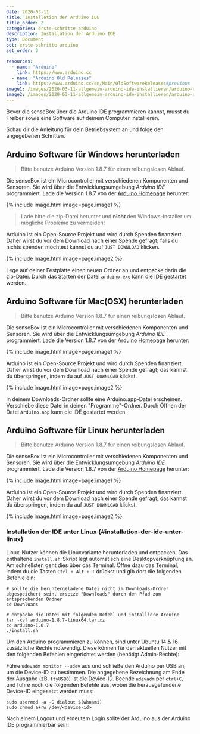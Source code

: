 ```yaml
---
date: 2020-03-11
title: Installation der Arduino IDE
title_order: 2
categories: erste-schritte-arduino
description: Installation der Arduino IDE
type: Document
set: erste-schritte-arduino
set_order: 3

resources:
  - name: "Arduino"
    link: https://www.arduino.cc
  - name: "Arduino Old Releases"
    link: https://www.arduino.cc/en/Main/OldSoftwareReleases#previous
image1: /images/2020-03-11-allgemein-arduino-ide-installieren/arduino-download.png
image2: /images/2020-03-11-allgemein-arduino-ide-installieren/arduino-donate.png
---
```




Bevor die senseBox über die Arduino IDE programmieren kannst, musst du Treiber sowie eine Software auf deinem Computer installieren. 

Schau dir die Anleitung für dein Betriebsystem an und folge den angegebenen Schritten.

## Arduino Software für Windows herunterladen

> Bitte benutze Arduino Version 1.8.7 für einen reibungslosen Ablauf.

Die senseBox ist ein Microcontroller mit verschiedenen Komponenten und Sensoren. Sie wird über die Entwicklungsumgebung _Arduino IDE_ programmiert. Lade die Version 1.8.7 von der [Arduino Homepage](https://www.arduino.cc/en/Main/OldSoftwareReleases#previous) herunter:


{% include image.html image=page.image1 %}

>  	Lade bitte die zip-Datei herunter und <b> nicht </b> den Windows-Installer um mögliche Probleme zu vermeiden!


Arduino ist ein Open-Source Projekt und wird durch Spenden finanziert. Daher wirst du vor dem Download nach einer Spende gefragt; falls du nichts spenden möchtest kannst du auf `JUST DOWNLOAD` klicken.

{% include image.html image=page.image2 %}


Lege auf deiner Festplatte einen neuen Ordner an und entpacke darin die zip-Datei. Durch das Starten der Datei `arduino.exe` kann die IDE gestartet werden.  


## Arduino Software für Mac(OSX) herunterladen

> Bitte benutze Arduino Version 1.8.7 für einen reibungslosen Ablauf.

Die senseBox ist ein Microcontroller mit verschiedenen Komponenten und Sensoren. Sie wird über die Entwicklungsumgebung _Arduino IDE_ programmiert. Lade die Version 1.8.7 von der [Arduino Homepage](https://www.arduino.cc/en/Main/OldSoftwareReleases#previous) herunter:

{% include image.html image=page.image1 %}

Arduino ist ein Open-Source Projekt und wird durch Spenden finanziert. Daher wirst du vor dem Download nach einer Spende gefragt; das kannst du überspringen, indem du auf `JUST DOWNLOAD` klickst.

{% include image.html image=page.image2 %}

In deinem Downloads-Ordner sollte eine Arduino.app-Datei erscheinen. Verschiebe diese Datei in deinen "Programme"-Ordner. Durch Öffnen der Datei `Arduino.app` kann die IDE gestartet werden. 


## Arduino Software für Linux herunterladen

> Bitte benutze Arduino Version 1.8.7 für einen reibungslosen Ablauf.

Die senseBox ist ein Microcontroller mit verschiedenen Komponenten und Sensoren. Sie wird über die Entwicklungsumgebung _Arduino IDE_ programmiert. Lade die Version 1.8.7 von der [Arduino Homepage](https://www.arduino.cc/en/Main/OldSoftwareReleases#previous) herunter:

{% include image.html image=page.image1 %}

Arduino ist ein Open-Source Projekt und wird durch Spenden finanziert. Daher wirst du vor dem Download nach einer Spende gefragt; das kannst du überspringen, indem du auf `JUST DOWNLOAD` klickst.

{% include image.html image=page.image2 %}

### Installation der IDE unter Linux {#installation-der-ide-unter-linux}

Linux-Nutzer können die Linuxvariante herunterladen und entpacken. Das enthaltene `install.sh`-Skript legt automatisch eine Desktopverknüpfung an. Am schnellsten geht dies über das Terminal. Öffne dazu das Terminal, indem du die Tasten `Ctrl + Alt + T` drückst und gib dort die folgenden Befehle ein:

```text
# sollte die heruntergeladene Datei nicht im Downloads-Ordner abgespeichert sein, ersetze "Downloads" durch den Pfad zum entsprechenden Ordner
cd Downloads 
```

```text
# entpacke die Datei mit folgendem Befehl und installiere Arduino
tar -xvf arduino-1.8.7-linux64.tar.xz
cd arduino-1.8.7
./install.sh
```
Um den Arduino programmieren zu können, sind unter Ubuntu 14 & 16 zusätzliche Rechte notwendig. Diese können für den aktuellen Nutzer mit den folgenden Befehlen eingerichtet werden \(benötigt Admin-Rechte\):

Führe `udevadm monitor --udev` aus und schließe den Arduino per USB an, um die Device-ID zu bestimmen. Die angegebene Bezeichnung am Ende der Ausgabe \(zB. `ttyUSB0`\) ist die Device-ID. Beende `udevadm` per `ctrl+C`, und führe noch die folgenden Befehle aus, wobei die herausgefundene Device-ID eingesetzt werden muss:

```text
sudo usermod -a -G dialout $(whoami)
sudo chmod a+rw /dev/<device-id>
```

Nach einem Logout und erneutem Login sollte der Arduino aus der Arduino IDE programmierbar sein!



